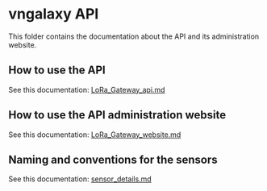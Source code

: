 # vngalaxy API

This folder contains the documentation about the API and its administration website.

## How to use the API

See this documentation: [LoRa_Gateway_api.md](./LoRa_Gateway_api.md)

## How to use the API administration website

See this documentation: [LoRa_Gateway_website.md](./LoRa_Gateway_website.md)

## Naming and conventions for the sensors

See this documentation: [sensor_details.md](./sensor_details.md)